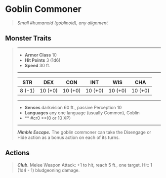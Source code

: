 # Goblin Commoner
>*Small #humanoid (goblinoid), any alignment*
## Monster Traits
>___
>- **Armor Class** 10
>- **Hit Points** 3 (1d6)
>- **Speed** 30 ft.
>___
>|STR|DEX|CON|INT|WIS|CHA|
>|:---:|:---:|:---:|:---:|:---:|:---:|
>|8 (-1)|10 (+0)|10 (+0)|10 (+0)|10 (+0)|10 (+0)|
>___
>- **Senses** darkvision 60 ft., passive Perception 10
>- **Languages** any one language (usually Common), Goblin
>- ** #cr0 **(0 or 10 XP)
>___
>***Nimble Escape.*** The goblin commoner can take the Disengage or Hide action as a bonus action on each of its turns.  
>
## Actions
>***Club.*** Melee Weapon Attack: +1 to hit, reach 5 ft., one target. Hit: 1 (1d4 - 1) bludgeoning damage.
